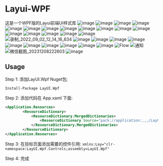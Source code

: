 # Layui-WPF
这是一个WPF版的Layui前端UI样式库
![image](https://user-images.githubusercontent.com/37786276/174557918-fffdf048-0a37-4a06-8806-a41a84922ef6.png)
![image](https://user-images.githubusercontent.com/37786276/174557939-13bb66f2-7053-4a99-88da-5e787c4ef959.png)
![image](https://user-images.githubusercontent.com/37786276/174557954-0876d288-df21-4daf-9f0e-b30a2e069a5e.png)
![image](https://user-images.githubusercontent.com/37786276/174557974-292577b9-c0ed-42fa-9774-92418f3a1072.png)
![image](https://user-images.githubusercontent.com/37786276/174557992-db9a214a-2f19-4b63-abb4-2bde4cec15b4.png)
![image](https://user-images.githubusercontent.com/37786276/174558010-7b9db666-93c6-4f39-8707-4f504b094cef.png)
![image](https://user-images.githubusercontent.com/37786276/174558034-1f86f4b9-a8b9-401e-a75c-e2f832b17439.png)
![image](https://user-images.githubusercontent.com/37786276/174558072-53fac753-7a98-4de2-af56-bcb6199214c8.png)
![image](https://user-images.githubusercontent.com/37786276/174558089-f723827e-0dbd-4f81-b476-c664e79e4731.png)
![image](https://user-images.githubusercontent.com/37786276/174558126-f1970cbf-ad43-4952-97e1-491af81ba0cc.png)
![image](https://user-images.githubusercontent.com/37786276/174558161-95c41ee3-62d5-41f4-a656-da7ef59d4d53.png) 
![image](https://github.com/Layui-WPF-Team/Layui-WPF/assets/37786276/69ee7221-62ba-4725-b07a-72a7adae0c85)
![image](https://user-images.githubusercontent.com/37786276/174558242-51212ab7-ae81-423d-8760-4b001ca8c4d8.png)
![image](https://user-images.githubusercontent.com/37786276/174558274-fe8b4667-f39e-4d12-9fca-6d28b25f7444.png)
![image](https://user-images.githubusercontent.com/37786276/174558295-d2a1d372-2b14-4a64-ac44-169cde7344bc.png)
![image](https://user-images.githubusercontent.com/37786276/175768134-5d8a8af4-9d75-4316-a14c-95c1cad5232c.png)
![image](https://user-images.githubusercontent.com/37786276/183010871-5c359d7b-1790-4647-87e1-21ee51e3b423.png)
![录制_2022_09_02_12_14_16_634](https://user-images.githubusercontent.com/37786276/188057815-b26e85f5-4771-4ad5-9b01-d08425cea675.gif)
![image](https://user-images.githubusercontent.com/37786276/188057860-ff5397ca-9400-4550-8f6d-91759f26a0bd.png)
![image](https://user-images.githubusercontent.com/37786276/188057885-58248e5d-597a-45fc-875c-c8cc9ecee905.png)
![image](https://user-images.githubusercontent.com/37786276/188057922-b66e7cec-c814-4759-83af-bcfc579287d2.png)
![image](https://user-images.githubusercontent.com/37786276/188057976-0640e149-dd7a-4034-9284-436ed8ee336a.png)
![image](https://user-images.githubusercontent.com/37786276/188057986-e5d1ede3-1c6e-45c5-85b6-c5817b442d3c.png)
![image](https://user-images.githubusercontent.com/37786276/188058016-5fecef93-686e-4725-9e44-1fcb3d3e53ee.png)
![image](https://user-images.githubusercontent.com/37786276/195978771-3fc40dc3-a7af-48cf-aac0-3a92a67909d6.png)
![image](https://user-images.githubusercontent.com/37786276/209177671-9bfa0971-adf0-41c8-8fe4-0814fb53d2bc.png)
![image](https://user-images.githubusercontent.com/37786276/209177898-a28f4524-17f2-4d94-9b8b-cf837de5fa94.png)
![image](https://user-images.githubusercontent.com/37786276/210231504-d0f2acf5-60fc-450a-b913-1476818c6a1a.png)
![Flow](https://github.com/Layui-WPF-Team/Layui-WPF/assets/37786276/5eb41d4e-affe-472e-b58b-2ca48f4e25ab)
![通知](https://github.com/Layui-WPF-Team/Layui-WPF/assets/37786276/55275f6a-d025-499e-99de-01f2d5a879e1)
![微信截图_20231208222603](https://github.com/Layui-WPF-Team/Layui-WPF/assets/37786276/4fee59a0-ada1-4669-8794-9dae1c75c912)
![image](https://github.com/Layui-WPF-Team/Layui-WPF/assets/37786276/f050ff6e-6d88-4eb6-a826-c49b2281fe3f)



## Usage

Step 1: 添加LayUI.Wpf Nuget包;

```Install-Package LayUI.Wpf```

Step 2: 添加代码在 App.xaml 下面:
```XML
<Application.Resources>
        <ResourceDictionary>
            <ResourceDictionary.MergedDictionaries>
                <ResourceDictionary Source="pack://application:,,,/LayUI.Wpf;component/Themes/Default.xaml" />
            </ResourceDictionary.MergedDictionaries>
        </ResourceDictionary>
</Application.Resources>
```

Step 3: 在目标页面添加需要的控件引用:
`xmlns:Lay="clr-namespace:LayUI.Wpf.Controls;assembly=LayUI.Wpf"`

Step 4: 完成
